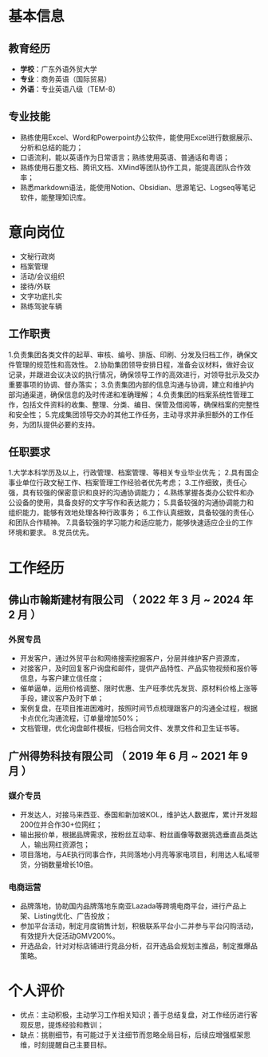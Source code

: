   
# 基本信息

## 教育经历

- **学校**：广东外语外贸大学
- **专业**：商务英语（国际贸易）
- **外语**：专业英语八级（TEM-8）

## 专业技能

- 熟练使用Excel、Word和Powerpoint办公软件，能使用Excel进行数据展示、分析和总结的能力；
- 口语流利，能以英语作为日常语言；熟练使用英语、普通话和粤语；
- 熟练使用石墨文档、腾讯文档、XMind等团队协作工具，能提高团队合作效率；
- 熟悉markdown语法，能使用Notion、Obsidian、思源笔记、Logseq等笔记软件，能整理知识库。

# 意向岗位
- 文秘行政岗
- 档案管理
- 活动/会议组织
- 接待/外联
- 文字功底扎实
- 熟练驾驶车辆

## 工作职责
1.负责集团各类文件的起草、审核、编号、排版、印刷、分发及归档工作，确保文件管理的规范性和高效性。
2.协助集团领导安排日程，准备会议材料，做好会议记录，并跟进会议决议的执行情况，确保领导工作的高效进行，对领导批示及交办重要事项的协调、督办落实；
3.负责集团内部的信息沟通与协调，建立和维护内部沟通渠道，确保信息的及时传递和准确理解；
4.负责集团的档案系统性管理工作，包括文件资料的收集、整理、分类、编目、保管及借阅等，确保档案的完整性和安全性；
5.完成集团领导交办的其他工作任务，主动寻求并承担额外的工作任务，为团队提供必要的支持。

## 任职要求
1.大学本科学历及以上，行政管理、档案管理、等相关专业毕业优先；
2.具有国企事业单位行政文秘工作、档案管理工作经验者优先考虑；
3.工作细致，责任心强，具有较强的保密意识和良好的沟通协调能力；
4.熟练掌握各类办公软件和办公设备的使用，具备良好的文字写作和表达能力；
5.具备较强的沟通协调能力和组织能力，能够有效地处理各种行政事务；
6.工作认真细致，具备较强的责任心和团队合作精神。
7.具备较强的学习能力和适应能力，能够快速适应企业的工作环境和要求。
8.党员优先。


# 工作经历

## 佛山市翰斯建材有限公司 （ 2022 年 3 月 ~ 2024 年 2 月 ）

### 外贸专员

- 开发客户，通过外贸平台和网络搜索挖掘客户，分层并维护客户资源库，
- 对接客户，及时回复客户询盘和邮件，提供产品特性、产品实物视频和报价等信息，与客户建立信任度；
- 催单逼单，运用价格调整、限时优惠、生产旺季优先发货、原材料价格上涨等手段，建议客户及时下单；
- 案例复盘，在项目推进困难时，按照时间节点梳理跟客户的沟通全过程，根据卡点优化沟通流程，订单量增加50%；
- 文档管理，优化询盘邮件模板，归档合同文件、发票文件和卫生证书等。

## 广州得势科技有限公司 （ 2019 年 6 月 ~ 2021 年 9 月 ）

### 媒介专员

- 开发达人，对接马来西亚、泰国和新加坡KOL，维护达人数据库，累计开发超200位并合作30+位网红；
- 输出报价单，根据品牌需求，按粉丝互动率、粉丝画像等数据挑选垂直品类达人，输出网红资源包；
- 项目落地，与AE执行同事合作，共同落地小月亮等家电项目，利用达人私域带货，分销数量增长10倍。

### 电商运营

- 品牌落地，协助国内品牌落地东南亚Lazada等跨境电商平台，进行产品上架、Listing优化、广告投放；
- 参加平台活动，制定月度销售计划，积极联系平台小二并参与平台闪购活动，有效提升大促活动GMV200%。
- 开选品会，针对对标店铺进行竞品分析，召开选品会规划主推品，制定推爆品策略。

# 个人评价

- 优点：主动积极，主动学习工作相关知识；善于总结复盘，对工作经历进行客观反思，提炼经验和教训；
- 缺点：挑剔细节，有可能过于关注细节而忽略全局目标，后续应增强框架思维，时刻提醒自己主要目标。